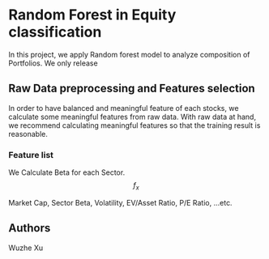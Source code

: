 # Random Forest in Equity classification

In this project, we apply Random forest model to analyze composition of Portfolios.
We only release 


## Raw Data preprocessing and Features selection
In order to have balanced and meaningful feature of each stocks, we calculate some meaningful features from raw data. With raw data at hand, we recommend calculating meaningful features so that the training result is reasonable.

### Feature list
We Calculate Beta for each Sector. 
$$ f_x $$

Market Cap, Sector Beta, Volatility, EV/Asset Ratio, P/E Ratio, ...etc.




## Authors
Wuzhe Xu

